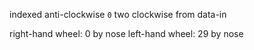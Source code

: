 indexed anti-clockwise
`0` two clockwise from data-in

right-hand wheel: 0 by nose
left-hand wheel: 29 by nose
